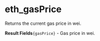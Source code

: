 # eth\_gasPrice

Returns the current gas price in wei.

**Result Fields**`{gasPrice}` - Gas price in wei.
